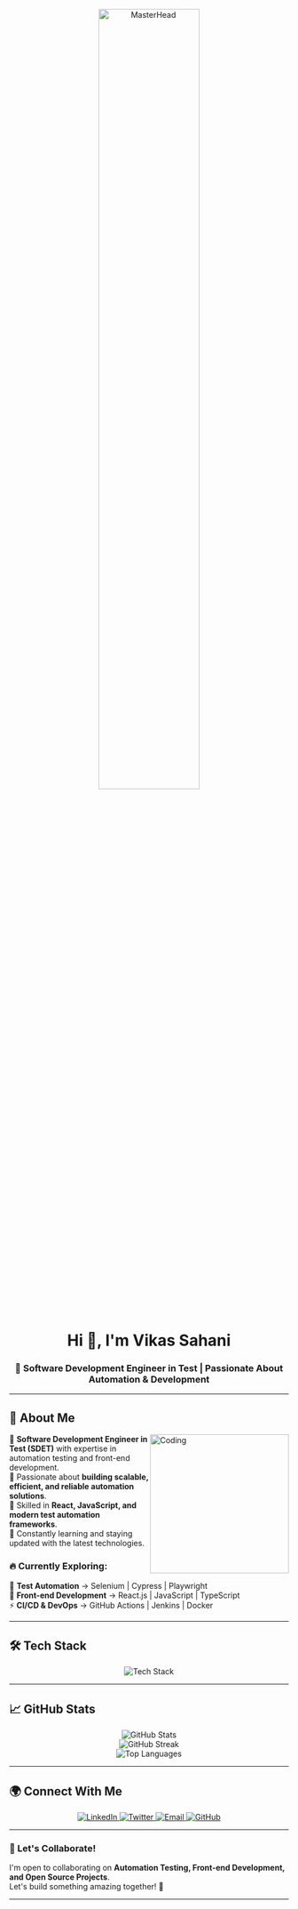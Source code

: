 <!-- Masterhead -->
<p align="center">
  <img src="https://media2.giphy.com/media/v1.Y2lkPTc5MGI3NjExaDJwdDU2Y250ODAwNG1tdGhzYTF6a2RwM2xjczE4amtqdHhnNHh4NSZlcD12MV9pbnRlcm5hbF9naWZfYnlfaWQmY3Q9Zw/zoQmocXZNtaoRKy49J/giphy.gif" alt="MasterHead" width="60%">
</p>

<h1 align="center">Hi 👋, I'm Vikas Sahani</h1>
<h3 align="center">🚀 Software Development Engineer in Test | Passionate About Automation & Development</h3>

---

## 🚀 About Me  

<img align="right" alt="Coding" width="250"  src="https://media1.giphy.com/media/v1.Y2lkPTc5MGI3NjExMXZxOTIwNDl0amduNXF6cTR0YzdybWd3Z2xyZml4MGNtcWhpMnhnbiZlcD12MV9pbnRlcm5hbF9naWZfYnlfaWQmY3Q9cw/ubia9QvVowdRzVutIK/giphy.gif">

🔹 **Software Development Engineer in Test (SDET)** with expertise in automation testing and front-end development.  
🔹 Passionate about **building scalable, efficient, and reliable automation solutions**.  
🔹 Skilled in **React, JavaScript, and modern test automation frameworks**.  
🔹 Constantly learning and staying updated with the latest technologies.  

### 🔥 Currently Exploring:  
🚀 **Test Automation** → Selenium | Cypress | Playwright  
🎨 **Front-end Development** → React.js | JavaScript | TypeScript  
⚡ **CI/CD & DevOps** → GitHub Actions | Jenkins | Docker  

---

## 🛠 Tech Stack  
<p align="center">
  <img src="https://skillicons.dev/icons?i=java,selenium,cypress,react,js,ts,html,css,bootstrap,tailwind,git,postman,mysql" alt="Tech Stack">
</p>

---

## 📈 GitHub Stats  
<p align="center">
  <img src="https://github-readme-stats.vercel.app/api?username=vikas-sahani8&show_icons=true&theme=radical" alt="GitHub Stats">
  <br>
  <img src="https://github-readme-streak-stats.herokuapp.com/?user=vikas-sahani8&theme=radical" alt="GitHub Streak">
  <br>
  <img src="https://github-readme-stats.vercel.app/api/top-langs?username=vikas-sahani8&show_icons=true&layout=compact&theme=radical" alt="Top Languages">
</p>

---

## 🌍 Connect With Me  
<p align="center">
  <a href="https://linkedin.com/in/vikas-sahani-dev" target="_blank">
    <img src="https://img.shields.io/badge/LinkedIn-%230077B5.svg?style=for-the-badge&logo=linkedin&logoColor=white" alt="LinkedIn">
  </a>
  <a href="https://twitter.com/" target="_blank">
    <img src="https://img.shields.io/badge/Twitter-%231DA1F2.svg?style=for-the-badge&logo=twitter&logoColor=white" alt="Twitter">
  </a>
  <a href="mailto:sahani8vikas@gmail.com">
    <img src="https://img.shields.io/badge/Email-D14836?style=for-the-badge&logo=gmail&logoColor=white" alt="Email">
  </a>
  <a href="https://github.com/vikas-sahani8" target="_blank">
    <img src="https://img.shields.io/badge/GitHub-171515?style=for-the-badge&logo=github&logoColor=white" alt="GitHub">
  </a>
</p>

---

### 🚀 Let's Collaborate!  
I'm open to collaborating on **Automation Testing, Front-end Development, and Open Source Projects**.  
Let's build something amazing together! 🚀  

---
